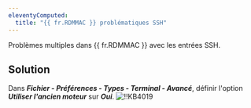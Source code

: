```yaml
---
eleventyComputed:
  title: "{{ fr.RDMMAC }} problématiques SSH"
---
```

Problèmes multiples dans {{ fr.RDMMAC }} avec les entrées SSH. 
## Solution 
Dans ***Fichier - Préférences - Types - Terminal - Avancé***, définir l'option ***Utiliser l'ancien moteur*** sur ***Oui***. 
![!!KB4019](https://webdevolutions.azureedge.net/docs/fr/kb/KB4019.png) 
